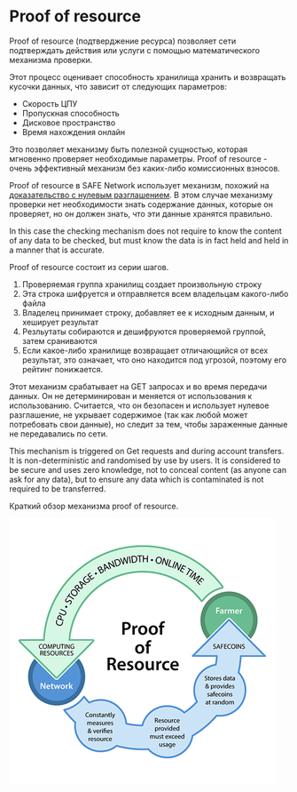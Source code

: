 # Proof of resource
Proof of resource (подтверджение ресурса) позволяет сети подтверждать действия или услуги с помощью математического механизма проверки.

Этот процесс оценивает способность хранилища хранить и возвращать кусочки данных, что зависит от следующих параметров:

* Скорость ЦПУ
* Пропускная способность
* Дисковое пространство
* Время нахождения онлайн

Это позволяет механизму быть полезной сущностью, которая мгновенно проверяет необходимые параметры. Proof of resource - очень эффективный механизм без каких-либо комиссионных взносов.

Proof of resource в SAFE Network использует механизм, похожий на [доказательство с нулевым разглашением](https://ru.wikipedia.org/wiki/%D0%94%D0%BE%D0%BA%D0%B0%D0%B7%D0%B0%D1%82%D0%B5%D0%BB%D1%8C%D1%81%D1%82%D0%B2%D0%BE_%D1%81_%D0%BD%D1%83%D0%BB%D0%B5%D0%B2%D1%8B%D0%BC_%D1%80%D0%B0%D0%B7%D0%B3%D0%BB%D0%B0%D1%88%D0%B5%D0%BD%D0%B8%D0%B5%D0%BC). В этом случае механизму проверки нет необходимости знать содержание данных, которые он проверяет, но он должен знать, что эти данные хранятся правильно.

In this case the checking mechanism does not require to know the content of any data to be checked, but must know the data is in fact held and held in a manner that is accurate.

Proof of resource состоит из серии шагов.

1. Проверяемая группа хранилищ создает произвольную строку
2. Эта строка шифруется и отправляется всем владельцам какого-либо файла
3. Владелец принимает строку, добавляет ее к исходным данным, и хеширует результат
4. Резльутаты собираются и дешифруются проверяемой группой, затем сраниваются
5. Если какое-либо хранилище возвращает отличающийся от всех результат, это означает, что оно находится под угрозой, поэтому его рейтинг понижается.

Этот механизм срабатывает на GET запросах и во время передачи данных. Он не детерминирован и меняется от использования к использованию. Считается, что он безопасен и использует нулевое разглашение, не укрывает содержимое (так как любой может потребовать свои данные), но следит за тем, чтобы зараженные данные не передавались по сети.

This mechanism is triggered on Get requests and during account transfers. It is non-deterministic and randomised by use by users. It is considered to be secure and uses zero knowledge, not to conceal content (as anyone can ask for any data), but to ensure any data which is contaminated is not required to be transferred.

Краткий обзор механизма proof of resource.

![Proof of resource figure](./img/por-diagram.png)
